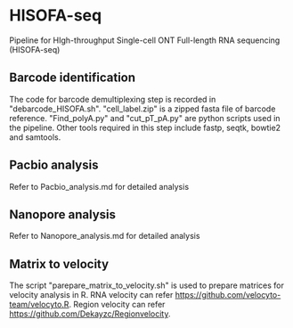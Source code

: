 # HISOFA-seq
Pipeline for HIgh-throughput Single-cell ONT Full-length RNA sequencing (HISOFA-seq)

## Barcode identification
The code for barcode demultiplexing step is recorded in "debarcode_HISOFA.sh". "cell_label.zip" is a zipped fasta file of barcode reference. "Find_polyA.py" and "cut_pT_pA.py" are python scripts used in the pipeline. Other tools required in this step include fastp, seqtk, bowtie2 and samtools. 

## Pacbio analysis
Refer to Pacbio_analysis.md for detailed analysis

## Nanopore analysis
Refer to Nanopore_analysis.md for detailed analysis

## Matrix to velocity
The script "parepare_matrix_to_velocity.sh" is used to prepare matrices for velocity analysis in R. RNA velocity can refer https://github.com/velocyto-team/velocyto.R. Region velocity can refer https://github.com/Dekayzc/Regionvelocity. 
